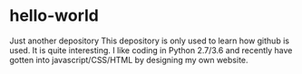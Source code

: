 # hello-world
Just another depository
This depository is only used to learn how github is used. It is quite interesting. I like coding in Python 2.7/3.6 and recently have gotten into javascript/CSS/HTML by designing my own website.
